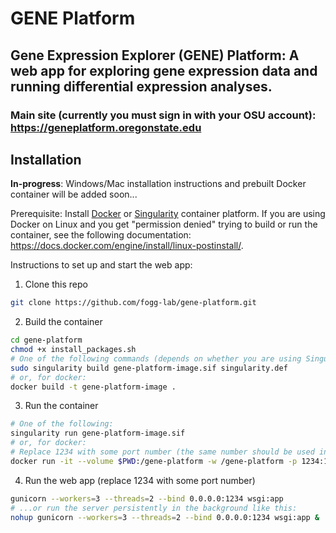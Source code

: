 # GENE Platform

## Gene Expression Explorer (GENE) Platform: A web app for exploring gene expression data and running differential expression analyses.

### Main site (currently you must sign in with your OSU account): https://geneplatform.oregonstate.edu

## Installation

**In-progress**: Windows/Mac installation instructions and prebuilt Docker container will be added soon...

Prerequisite: Install [Docker](https://docs.docker.com/get-docker/) or [Singularity](https://docs.sylabs.io/guides/3.0/user-guide/installation.html) container platform. If you are using Docker on Linux and you get "permission denied" trying to build or run the container, see the following documentation: https://docs.docker.com/engine/install/linux-postinstall/.

Instructions to set up and start the web app:
1. Clone this repo
```bash
git clone https://github.com/fogg-lab/gene-platform.git
```

2. Build the container
```bash
cd gene-platform
chmod +x install_packages.sh
# One of the following commands (depends on whether you are using Singularity or Docker):
sudo singularity build gene-platform-image.sif singularity.def
# or, for docker:
docker build -t gene-platform-image .
```

3. Run the container
```bash
# One of the following:
singularity run gene-platform-image.sif
# or, for docker:
# Replace 1234 with some port number (the same number should be used in the next step)
docker run -it --volume $PWD:/gene-platform -w /gene-platform -p 1234:1234 gene-platform-image
```

4. Run the web app (replace 1234 with some port number)
```bash
gunicorn --workers=3 --threads=2 --bind 0.0.0.0:1234 wsgi:app
# ...or run the server persistently in the background like this:
nohup gunicorn --workers=3 --threads=2 --bind 0.0.0.0:1234 wsgi:app &
```
